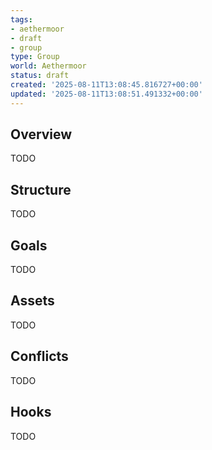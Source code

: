 ```yaml
---
tags:
- aethermoor
- draft
- group
type: Group
world: Aethermoor
status: draft
created: '2025-08-11T13:08:45.816727+00:00'
updated: '2025-08-11T13:08:51.491332+00:00'
---
```



## Overview

TODO
## Structure

TODO
## Goals

TODO
## Assets

TODO
## Conflicts

TODO
## Hooks

TODO
